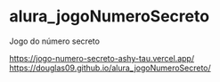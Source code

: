 # alura_jogoNumeroSecreto
Jogo do número secreto

https://jogo-numero-secreto-ashy-tau.vercel.app/
https://douglas09.github.io/alura_jogoNumeroSecreto/
